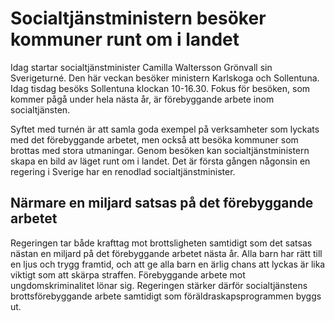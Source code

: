 # Socialtjänstministern besöker kommuner runt om i landet

Idag startar socialtjänstminister Camilla Waltersson Grönvall sin Sverigeturné. Den här veckan besöker ministern Karlskoga och Sollentuna. Idag tisdag besöks Sollentuna klockan 10-16.30. Fokus för besöken, som kommer pågå under hela nästa år, är förebyggande arbete inom socialtjänsten.

Syftet med turnén är att samla goda exempel på verksamheter som lyckats med det förebyggande arbetet, men också att besöka kommuner som brottas med stora utmaningar. Genom besöken kan socialtjänstministern skapa en bild av läget runt om i landet. Det är första gången någonsin en regering i Sverige har en renodlad socialtjänstminister.

## Närmare en miljard satsas på det förebyggande arbetet

Regeringen tar både krafttag mot brottsligheten samtidigt som det satsas nästan en miljard på det förebyggande arbetet nästa år. Alla barn har rätt till en ljus och trygg framtid, och att ge alla barn en ärlig chans att lyckas är lika viktigt som att skärpa straffen. Förebyggande arbete mot ungdomskriminalitet lönar sig. Regeringen stärker därför socialtjänstens brottsförebyggande arbete samtidigt som föräldraskapsprogrammen byggs ut.
